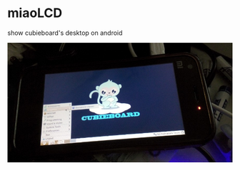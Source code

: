 miaoLCD
=======

show cubieboard's desktop on android

![hello world](https://raw.githubusercontent.com/blackmiaool/miaoLCD/master/example.jpg)

